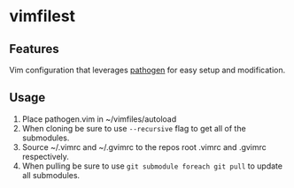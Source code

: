 vimfilest
========

Features
---------
Vim configuration that leverages <a
href="https://github.com/tpope/vim-pathogen">pathogen</a> for easy setup and
modification.

Usage
-----
1. Place pathogen.vim in ~/vimfiles/autoload
2. When cloning be sure to use `--recursive` flag to get all of the submodules.
3. Source ~/.vimrc and ~/.gvimrc to the repos root .vimrc and .gvimrc respectively.
4. When pulling be sure to use `git submodule foreach git pull` to update all
	 submodules.

